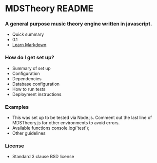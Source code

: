 # MDSTheory README #

### A general purpose music theory engine written in javascript. ###

* Quick summary
* 0.1
* [Learn Markdown](https://bitbucket.org/tutorials/markdowndemo)

### How do I get set up? ###

* Summary of set up
* Configuration
* Dependencies
* Database configuration
* How to run tests
* Deployment instructions

### Examples ###

* This was set up to be tested via Node.js. Comment out the last line of MDSTheory.js for other environments to avoid errors.
* Available functions
    console.log('test');
* Other guidelines

### License ###

* Standard 3 clause BSD license
